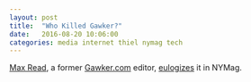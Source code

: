 ```yaml
---
layout: post
title:  "Who Killed Gawker?"
date:   2016-08-20 10:06:00
categories: media internet thiel nymag tech
---
```


[Max Read](https://twitter.com/max_read), a former [Gawker.com](http://gawker.com/this-is-why-billionaire-peter-thiel-wants-to-end-gawker-1778734026) editor, [eulogizes](http://nymag.com/selectall/2016/08/did-i-kill-gawker.html) it in NYMag.
